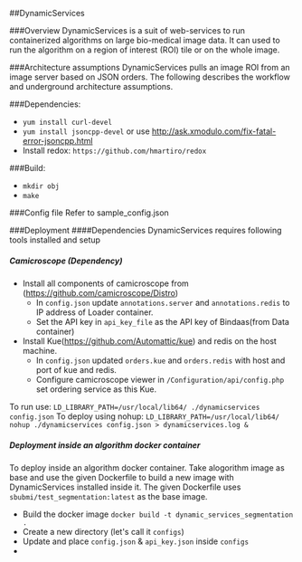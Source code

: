 ##DynamicServices

###Overview
DynamicServices is a suit of web-services to run containerized algorithms on large bio-medical image data. It can used to run the algorithm on a region of interest (ROI) tile or on the whole image.  

###Architecture assumptions
DynamicServices pulls an image ROI from an image server based on JSON orders. The following describes the workflow and underground architecture assumptions. 

###Dependencies:
* `yum install curl-devel`
* `yum install jsoncpp-devel` or use http://ask.xmodulo.com/fix-fatal-error-jsoncpp.html
* Install redox: `https://github.com/hmartiro/redox`

###Build:
* `mkdir obj`
* `make`

###Config file
Refer to sample_config.json

###Deployment
####Dependencies
DynamicServices requires following tools installed and setup

##### Camicroscope (Dependency)
* Install all components of camicroscope from (https://github.com/camicroscope/Distro)
  * In `config.json` update `annotations.server` and `annotations.redis` to IP address of Loader container.
  * Set the API key in `api_key_file` as the API key of Bindaas(from Data container)
* Install Kue(https://github.com/Automattic/kue) and redis on the host machine. 
  * In `config.json` updated `orders.kue` and `orders.redis` with host and port of kue and redis.
  * Configure camicroscope viewer in `/Configuration/api/config.php` set ordering service as this Kue.

To run use:
`LD_LIBRARY_PATH=/usr/local/lib64/ ./dynamicservices config.json`
To deploy using nohup:
`LD_LIBRARY_PATH=/usr/local/lib64/ nohup ./dynamicservices config.json > dynamicservices.log &`

##### Deployment inside an algorithm docker container
To deploy inside an algorithm docker container. Take alogorithm image as base and use the given Dockerfile to build a new image with DynamicServices installed inside it. The given Dockerfile uses `sbubmi/test_segmentation:latest` as the base image.

* Build the docker image `docker build -t dynamic_services_segmentation .`
* Create a new directory (let's call it `configs`)
* Update and place `config.json` & `api_key.json` inside `configs`
* 
